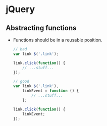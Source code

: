 # jQuery

## Abstracting functions

- Functions should be in a reusable position.

    ```javascript
    // bad
    var link $('.link');

    link.click(function() {
        // ...stuff...
    });

    // good
    var link $('.link'),
        linkEvent = function () {
            // ...stuff...
        };

    link.click(function() {
        linkEvent;
    });
    ```